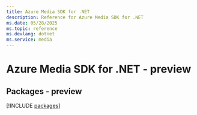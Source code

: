 ```yaml
---
title: Azure Media SDK for .NET
description: Reference for Azure Media SDK for .NET
ms.date: 05/28/2025
ms.topic: reference
ms.devlang: dotnet
ms.service: media
---
```

# Azure Media SDK for .NET - preview
## Packages - preview
[!INCLUDE [packages](media-index.md)]